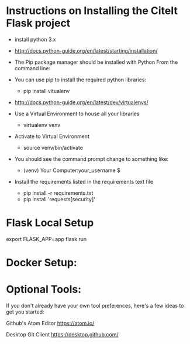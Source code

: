 Instructions on Installing the CiteIt Flask project
====================================================

  * install python 3.x
  * http://docs.python-guide.org/en/latest/starting/installation/

  * The Pip package manager should be installed with Python
From the command line:

  * You can use pip to install the required python libraries:
    * pip install vitualenv

  * http://docs.python-guide.org/en/latest/dev/virtualenvs/
  * Use a Virtual Environment to house all your libraries
    * virtualenv venv

  * Activate to Virtual Environment
    * source venv/bin/activate

  * You should see the command prompt change to something like:
    * (venv) Your Computer:your_username $

  * Install the requirements listed in the requirements text file
    * pip install -r requirements.txt
    * pip install 'requests[security]'


Flask Local Setup
=====================

  export FLASK_APP=app
  flask run


Docker Setup:
====================





Optional Tools:
==================
If you don't already have your own tool preferences, here's a few ideas
to get you started:

Github's Atom Editor
https://atom.io/

Desktop Git Client
https://desktop.github.com/
